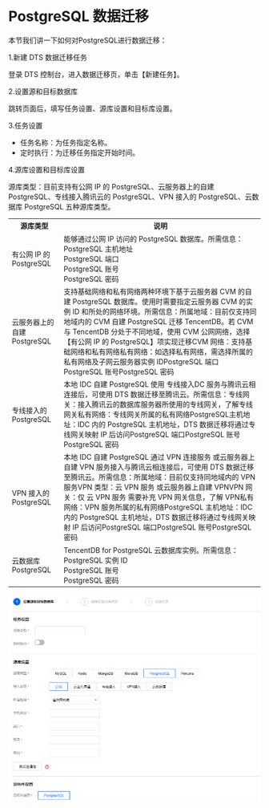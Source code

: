 # PostgreSQL 数据迁移

本节我们讲一下如何对PostgreSQL进行数据迁移：

1.新建 DTS 数据迁移任务

登录 DTS 控制台，进入数据迁移页，单击【新建任务】。

2.设置源和目标数据库

跳转页面后，填写任务设置、源库设置和目标库设置。

3.任务设置

* 任务名称：为任务指定名称。
* 定时执行：为迁移任务指定开始时间。

4.源库设置和目标库设置

源库类型：目前支持有公网 IP 的 PostgreSQL、云服务器上的自建 PostgreSQL、专线接入腾讯云的 PostgreSQL、VPN 接入的 PostgreSQL、云数据库 PostgreSQL 五种源库类型。

<table>
    <tr>
        <th>源库类型</th>
        <th>说明</th>
    </tr>
    <tr>
        <td>有公网 IP 的 PostgreSQL</td>
        <td>
            能够通过公网 IP 访问的 PostgreSQL 数据库。所需信息：
            <br/>PostgreSQL 主机地址
            <br/>PostgreSQL 端口
            <br/>PostgreSQL 账号
            <br/>PostgreSQL 密码
        </td>
    </tr>
    <tr>
        <td>云服务器上的自建 PostgreSQL</td>
        <td>
            支持基础网络和私有网络两种环境下基于云服务器 CVM 的自建 PostgreSQL 数据库。使用时需要指定云服务器 CVM 的实例 ID 和所处的网络环境。所需信息：所属地域：目前仅支持同地域内的 CVM 自建 PostgreSQL 迁移 TencentDB。若 CVM 与 TencentDB 分处于不同地域，使用 CVM 公网网络，选择【有公网 IP 的 PostgreSQL】项实现迁移CVM 网络：支持基础网络和私有网络私有网络：如选择私有网络，需选择所属的私有网络及子网云服务器实例 IDPostgreSQL 端口PostgreSQL 账号PostgreSQL 密码
        </td>
    </tr>
    <tr>
        <td>专线接入的 PostgreSQL</td>
        <td>
            本地 IDC 自建 PostgreSQL 使用 专线接入DC 服务与腾讯云相连接后，可使用 DTS 数据迁移至腾讯云。所需信息：专线网关：接入腾讯云的数据库服务器所使用的专线网关，了解专线网关私有网络：专线网关所属的私有网络PostgreSQL主机地址：IDC 内的 PostgreSQL 主机地址，DTS 数据迁移将通过专线网关映射 IP 后访问PostgreSQL 端口PostgreSQL 账号PostgreSQL 密码
        </td>
    </tr>
    <tr>
        <td>VPN 接入的 PostgreSQL</td>
        <td>
            本地 IDC 自建 PostgreSQL 通过 VPN 连接服务 或云服务器上自建 VPN 服务接入与腾讯云相连接后，可使用 DTS 数据迁移至腾讯云。所需信息：所属地域：目前仅支持同地域内的 VPN 服务VPN 类型：云 VPN 服务 或云服务器上自建 VPNVPN 网关：仅 云 VPN 服务 需要补充 VPN 网关信息，了解 VPN私有网络：VPN 服务所属的私有网络PostgreSQL 主机地址：IDC 内的 PostgreSQL 主机地址，DTS 数据迁移将通过专线网关映射 IP 后访问PostgreSQL 端口PostgreSQL 账号PostgreSQL 密码
        </td>
    </tr>
    <tr>
        <td>云数据库 PostgreSQL</td>
        <td>
            TencentDB for PostgreSQL 云数据库实例。所需信息：
            <br/>PostgreSQL 实例 ID
            <br/>PostgreSQL 账号
            <br/>PostgreSQL 密码
        </td>
    </tr>
</table>

![image](../../../Gallerys/tencentdb6-40.jpg)













